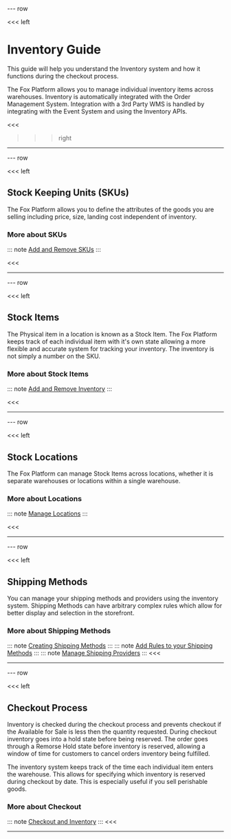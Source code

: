 --- row

<<< left
# Inventory Guide

This guide will help you understand the Inventory system and how it functions during
the checkout process.

The Fox Platform allows you to manage individual inventory items across warehouses. 
Inventory is automatically integrated with the Order Management System. Integration
with a 3rd Party WMS is handled by integrating with the Event System and using
the Inventory APIs.

<<<

>>> right
<!-- include(../api-ref-snippet.md) -->
>>>

---

--- row

<<< left

## Stock Keeping Units (SKUs)

The Fox Platform allows you to define the attributes of the goods you are selling
including price, size, landing cost independent of inventory.

### More about SKUs
::: note
[Add and Remove SKUs](skus.html)
:::

<<<

---

--- row

<<< left

## Stock Items

The Physical item in a location is known as a Stock Item. The Fox Platform keeps track 
of each individual item with it's own state allowing a more flexible and accurate 
system for tracking your inventory. The inventory is not simply a number on the SKU.

### More about Stock Items
::: note
[Add and Remove Inventory](items.html)
:::

<<<

---

--- row

<<< left

## Stock Locations

The Fox Platform can manage Stock Items across locations, whether it is separate warehouses
or locations within a single warehouse.

### More about Locations
::: note
[Manage Locations](locations.html)
:::

<<<

---

--- row

<<< left

## Shipping Methods

You can manage your shipping methods and providers using the inventory system.
Shipping Methods can have arbitrary complex rules which allow for better display
and selection in the storefront.

### More about Shipping Methods
::: note
[Creating Shipping Methods](methods.html)
:::
::: note
[Add Rules to your Shipping Methods](rules.html)
:::
::: note
[Manage Shipping Providers](providers.html)
:::
<<<

---

--- row

<<< left

## Checkout Process

Inventory is checked during the checkout process and prevents checkout if the 
Available for Sale is less then the quantity requested. During checkout inventory
goes into a hold state before being reserved. The order goes through a Remorse Hold
state before inventory is reserved, allowing a window of time for customers to cancel
orders inventory being fulfilled.

The inventory system keeps track of the time each individual item enters the warehouse.
This allows for specifying which inventory is reserved during checkout by date.
This is especially useful if you sell perishable goods.

### More about Checkout
::: note
[Checkout and Inventory](checkout.html)
:::
<<<

---

<!-- include(../support.md) -->
